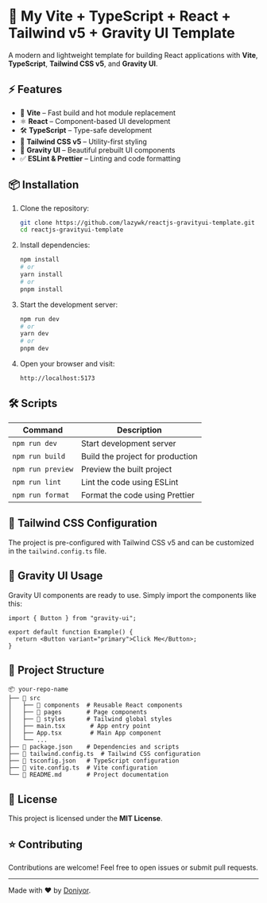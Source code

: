 # 🚀 My Vite + TypeScript + React + Tailwind v5 + Gravity UI Template

A modern and lightweight template for building React applications with **Vite**, **TypeScript**, **Tailwind CSS v5**, and **Gravity UI**.

## ⚡ Features

- 🚀 **Vite** – Fast build and hot module replacement
- ⚛ **React** – Component-based UI development
- 🛠 **TypeScript** – Type-safe development
- 🎨 **Tailwind CSS v5** – Utility-first styling
- 🌌 **Gravity UI** – Beautiful prebuilt UI components
- ✅ **ESLint & Prettier** – Linting and code formatting

## 📦 Installation

1. Clone the repository:
   ```sh
   git clone https://github.com/lazywk/reactjs-gravityui-template.git
   cd reactjs-gravityui-template
   ```

2. Install dependencies:
   ```sh
   npm install
   # or
   yarn install
   # or
   pnpm install
   ```

3. Start the development server:
   ```sh
   npm run dev
   # or
   yarn dev
   # or
   pnpm dev
   ```

4. Open your browser and visit:
   ```
   http://localhost:5173
   ```

## 🛠️ Scripts

| Command         | Description                        |
|----------------|------------------------------------|
| `npm run dev`  | Start development server          |
| `npm run build`| Build the project for production  |
| `npm run preview` | Preview the built project      |
| `npm run lint` | Lint the code using ESLint        |
| `npm run format` | Format the code using Prettier |

## 🎨 Tailwind CSS Configuration

The project is pre-configured with Tailwind CSS v5 and can be customized in the `tailwind.config.ts` file.

## 🌌 Gravity UI Usage

Gravity UI components are ready to use. Simply import the components like this:

```tsx
import { Button } from "gravity-ui";

export default function Example() {
  return <Button variant="primary">Click Me</Button>;
}
```

## 📂 Project Structure

```
📦 your-repo-name
├── 📂 src
│   ├── 📂 components  # Reusable React components
│   ├── 📂 pages       # Page components
│   ├── 📂 styles      # Tailwind global styles
│   ├── main.tsx       # App entry point
│   ├── App.tsx        # Main App component
│   └── ...
├── 📜 package.json    # Dependencies and scripts
├── 📜 tailwind.config.ts  # Tailwind CSS configuration
├── 📜 tsconfig.json   # TypeScript configuration
├── 📜 vite.config.ts  # Vite configuration
└── 📜 README.md       # Project documentation
```

## 📜 License

This project is licensed under the **MIT License**.

## ⭐ Contributing

Contributions are welcome! Feel free to open issues or submit pull requests.

---

Made with ❤️ by [Doniyor](https://github.com/lazywk).

